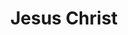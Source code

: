 ---
pid: mp84
title: Jesus Christ
location_transcription: Broad Oregon
coordinates: "[-75.17133201408, 39.916815727404]"
zipcode: '19148'
gen_neighborhood: South Philadelphia
neighborhood: Whitman,Pennsport,South Philadelphia
outside_phl: 
age: '48'
age_range: 40-49
instagram: 
image_file_name: mp_84.jpg
proposal_transcription: 
topic: Religion
topic_summary: '0'
type: Other No Form
keywords_other: 
credit: Mike P.
image_labels: A cross
twitter: 
facebook: 
permalink: "/monuments/mp84/"
layout: item-page
---